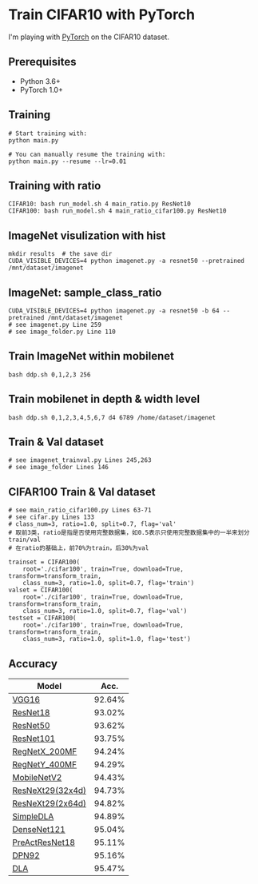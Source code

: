 # Train CIFAR10 with PyTorch

I'm playing with [PyTorch](http://pytorch.org/) on the CIFAR10 dataset.

## Prerequisites
- Python 3.6+
- PyTorch 1.0+

## Training
```
# Start training with: 
python main.py

# You can manually resume the training with: 
python main.py --resume --lr=0.01
```
## Training with ratio
```
CIFAR10: bash run_model.sh 4 main_ratio.py ResNet10
CIFAR100: bash run_model.sh 4 main_ratio_cifar100.py ResNet10 
```

## ImageNet visulization with hist
```
mkdir results  # the save dir
CUDA_VISIBLE_DEVICES=4 python imagenet.py -a resnet50 --pretrained /mnt/dataset/imagenet
```

## ImageNet: sample_class_ratio
```
CUDA_VISIBLE_DEVICES=4 python imagenet.py -a resnet50 -b 64 --pretrained /mnt/dataset/imagenet
# see imagenet.py Line 259
# see image_folder.py Line 110
```

## Train ImageNet within mobilenet
```
bash ddp.sh 0,1,2,3 256
```

## Train mobilenet in depth & width level
```
bash ddp.sh 0,1,2,3,4,5,6,7 d4 6789 /home/dataset/imagenet
```

## Train & Val dataset
```
# see imagenet_trainval.py Lines 245,263
# see image_folder Lines 146
```

## CIFAR100 Train & Val dataset
```
# see main_ratio_cifar100.py Lines 63-71
# see cifar.py Lines 133
# class_num=3, ratio=1.0, split=0.7, flag='val'
# 取前3类，ratio是指是否使用完整数据集，如0.5表示只使用完整数据集中的一半来划分train/val
# 在ratio的基础上，前70%为train，后30%为val

trainset = CIFAR100(
    root='./cifar100', train=True, download=True, transform=transform_train,
    class_num=3, ratio=1.0, split=0.7, flag='train')
valset = CIFAR100(
    root='./cifar100', train=True, download=True, transform=transform_train,
    class_num=3, ratio=1.0, split=0.7, flag='val')
testset = CIFAR100(
    root='./cifar100', train=True, download=True, transform=transform_train,
    class_num=3, ratio=1.0, split=1.0, flag='test')
```

## Accuracy
| Model             | Acc.        |
| ----------------- | ----------- |
| [VGG16](https://arxiv.org/abs/1409.1556)              | 92.64%      |
| [ResNet18](https://arxiv.org/abs/1512.03385)          | 93.02%      |
| [ResNet50](https://arxiv.org/abs/1512.03385)          | 93.62%      |
| [ResNet101](https://arxiv.org/abs/1512.03385)         | 93.75%      |
| [RegNetX_200MF](https://arxiv.org/abs/2003.13678)     | 94.24%      |
| [RegNetY_400MF](https://arxiv.org/abs/2003.13678)     | 94.29%      |
| [MobileNetV2](https://arxiv.org/abs/1801.04381)       | 94.43%      |
| [ResNeXt29(32x4d)](https://arxiv.org/abs/1611.05431)  | 94.73%      |
| [ResNeXt29(2x64d)](https://arxiv.org/abs/1611.05431)  | 94.82%      |
| [SimpleDLA](https://arxiv.org/abs/1707.064)           | 94.89%      |
| [DenseNet121](https://arxiv.org/abs/1608.06993)       | 95.04%      |
| [PreActResNet18](https://arxiv.org/abs/1603.05027)    | 95.11%      |
| [DPN92](https://arxiv.org/abs/1707.01629)             | 95.16%      |
| [DLA](https://arxiv.org/abs/1707.064)                 | 95.47%      |

